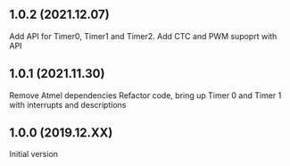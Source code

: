 1.0.2 (2021.12.07)
---------------------
Add API for Timer0, Timer1 and Timer2.
Add CTC and PWM supoprt with API

1.0.1 (2021.11.30)
---------------------
Remove Atmel dependencies
Refactor code, bring up Timer 0 and Timer 1 with interrupts and descriptions

1.0.0 (2019.12.XX)
---------------------
Initial version
